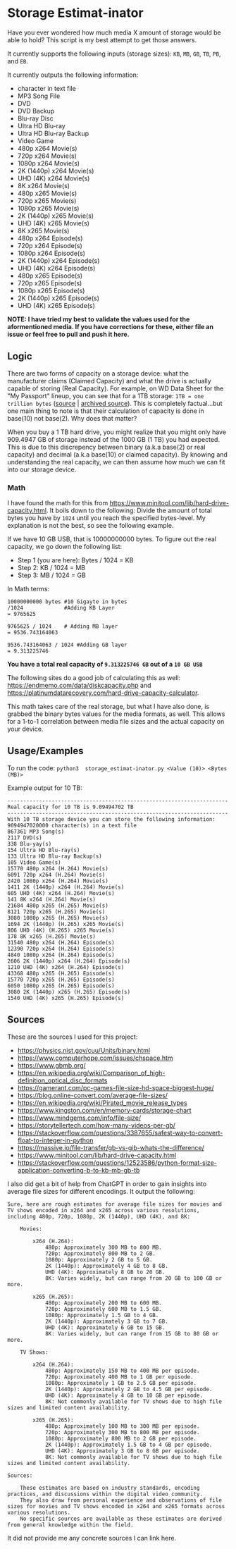 # Storage Estimat-inator

Have you ever wondered how much media X amount of storage would be able to hold? This script is my best attempt to get those answers. 

It currently supports the following inputs (storage sizes): `KB`, `MB`, `GB`, `TB`, `PB`, and `EB`. 

It currently outputs the following information:

- character in text file 
- MP3 Song File 
- DVD 
- DVD Backup 
- Blu-ray Disc 
- Ultra HD Blu-ray 
- Ultra HD Blu-ray Backup 
- Video Game 
- 480p x264 Movie(s) 
- 720p x264 Movie(s) 
- 1080p x264 Movie(s) 
- 2K (1440p) x264 Movie(s) 
- UHD (4K) x264 Movie(s) 
- 8K x264 Movie(s) 
- 480p x265 Movie(s) 
- 720p x265 Movie(s) 
- 1080p x265 Movie(s) 
- 2K (1440p) x265 Movie(s) 
- UHD (4K) x265 Movie(s) 
- 8K x265 Movie(s) 
- 480p x264 Episode(s) 
- 720p x264 Episode(s) 
- 1080p x264 Episode(s) 
- 2K (1440p) x264 Episode(s)
- UHD (4K) x264 Episode(s) 
- 480p x265 Episode(s) 
- 720p x265 Episode(s) 
- 1080p x265 Episode(s) 
- 2K (1440p) x265 Episode(s) 
- UHD (4K) x265 Episode(s) 

**NOTE: I have tried my best to validate the values used for the aformentioned media. If you have corrections for these, either file an issue or feel free to pull and push it here.**
## Logic

There are two forms of capacity on a storage device: what the manufacturer claims (Claimed Capacity) and what the drive is actually capable of storing (Real Capacity). For example, on WD Data Sheet for the "My Passport" lineup, you can see that for a 1TB storage: `1TB = one trillion bytes` ([source](https://documents.westerndigital.com/content/dam/doc-library/en_us/assets/public/wd/product/external-storage/my_passport/my-passport-new/product-overview-wd-my-passport.pdf) | [archived source](https://web.archive.org/web/20240403171247/https://documents.westerndigital.com/content/dam/doc-library/en_us/assets/public/wd/product/external-storage/my_passport/my-passport-new/product-overview-wd-my-passport.pdf)). This is completely factual...but one main thing to note is that their calculation of capacity is done in base(10) not base(2). Why does that matter?

When you buy a 1 TB hard drive, you might realize that you might only have 909.4947 GB of storage instead of the 1000 GB (1 TB) you had expected. This is due to this discrepency between binary (a.k.a base(2) or real capacity) and decimal (a.k.a base(10) or claimed capacity). By knowing and understanding the real capacity, we can then assume how much we can fit into our storage device.

### Math

I have found the math for this from https://www.minitool.com/lib/hard-drive-capacity.html. It boils down to the following: Divide the amount of total bytes you have by `1024` until you reach the specified bytes-level. My explanation is not the best, so see the following example.

If we have 10 GB USB, that is 10000000000 bytes. To figure out the real capacity, we go down the following list:

- Step 1 (you are here): Bytes / 1024 = KB
- Step 2: KB / 1024 = MB
- Step 3: MB / 1024 = GB

In Math terms:

```
10000000000 bytes #10 Gigayte in bytes
/1024             #Adding KB Layer
= 9765625

9765625 / 1024    # Adding MB layer
= 9536.743164063

9536.743164063 / 1024 #Adding GB layer
= 9.313225746
```

**You have a total real capacity of `9.313225746 GB` out of a `10 GB USB`**

The following sites do a good job of calculating this as well: https://endmemo.com/data/diskcapacity.php and https://platinumdatarecovery.com/hard-drive-capacity-calculator. 

This math takes care of the real storage, but what I have also done, is grabbed the binary bytes values for the media formats, as well. This allows for a 1-to-1 correlation between media file sizes and the actual capacity on your device.
## Usage/Examples

To run the code:
`python3  storage_estimat-inator.py <Value (10)> <Bytes (MB)>`

Example output for 10 TB:

```
----------------------------------------------------------------------
Real capacity for 10 TB is 9.09494702 TB
----------------------------------------------------------------------
With 10 TB storage device you can store the following information:
9094947020000 character(s) in a text file
867361 MP3 Song(s)
2117 DVD(s)
338 Blu-yay(s)
154 Ultra HD Blu-ray(s)
133 Ultra HD Blu-ray Backup(s)
105 Video Game(s)
15770 480p x264 (H.264) Movie(s)
6091 720p x264 (H.264) Movie(s)
2420 1080p x264 (H.264) Movie(s)
1411 2K (1440p) x264 (H.264) Movie(s)
605 UHD (4K) x264 (H.264) Movie(s)
141 8K x264 (H.264) Movie(s)
21684 480p x265 (H.265) Movie(s)
8121 720p x265 (H.265) Movie(s)
3080 1080p x265 (H.265) Movie(s)
1694 2K (1440p) (H.265) x265 Movie(s)
806 UHD (4K) (H.265) x265 Movie(s)
178 8K x265 (H.265) Movie(s)
31540 480p x264 (H.264) Episode(s)
12390 720p x264 (H.264) Episode(s)
4840 1080p x264 (H.264) Episode(s)
2606 2K (1440p) x264 (H.264) Episode(s)
1210 UHD (4K) x264 (H.264) Episode(s)
43368 480p x265 (H.265) Episode(s)
15770 720p x265 (H.265) Episode(s)
6050 1080p x265 (H.265) Episode(s)
3080 2K (1440p) x265 (H.265) Episode(s)
1540 UHD (4K) x265 (H.265) Episode(s)
```


## Sources

These are the sources I used for this project:

-  https://physics.nist.gov/cuu/Units/binary.html
-  https://www.computerhope.com/issues/chspace.htm
-  https://www.gbmb.org/
-  https://en.wikipedia.org/wiki/Comparison_of_high-definition_optical_disc_formats
-  https://gamerant.com/pc-games-file-size-hd-space-biggest-huge/
-  https://blog.online-convert.com/average-file-sizes/
-  https://en.wikipedia.org/wiki/Pirated_movie_release_types
-  https://www.kingston.com/en/memory-cards/storage-chart
-  https://www.mindgems.com/info/file-size/
-  https://storytellertech.com/how-many-videos-per-gb/
-  https://stackoverflow.com/questions/3387655/safest-way-to-convert-float-to-integer-in-python
-  https://massive.io/file-transfer/gb-vs-gib-whats-the-difference/
-  https://www.minitool.com/lib/hard-drive-capacity.html
-  https://stackoverflow.com/questions/12523586/python-format-size-application-converting-b-to-kb-mb-gb-tb

I also did get a bit of help from ChatGPT in order to gain insights into average file sizes for different encodings. It output the following:

```
Sure, here are rough estimates for average file sizes for movies and TV shows encoded in x264 and x265 across various resolutions, including 480p, 720p, 1080p, 2K (1440p), UHD (4K), and 8K:

    Movies:

        x264 (H.264):
            480p: Approximately 300 MB to 800 MB.
            720p: Approximately 800 MB to 2 GB.
            1080p: Approximately 2 GB to 5 GB.
            2K (1440p): Approximately 4 GB to 8 GB.
            UHD (4K): Approximately 8 GB to 20 GB.
            8K: Varies widely, but can range from 20 GB to 100 GB or more.

        x265 (H.265):
            480p: Approximately 200 MB to 600 MB.
            720p: Approximately 600 MB to 1.5 GB.
            1080p: Approximately 1.5 GB to 4 GB.
            2K (1440p): Approximately 3 GB to 7 GB.
            UHD (4K): Approximately 6 GB to 15 GB.
            8K: Varies widely, but can range from 15 GB to 80 GB or more.

    TV Shows:

        x264 (H.264):
            480p: Approximately 150 MB to 400 MB per episode.
            720p: Approximately 400 MB to 1 GB per episode.
            1080p: Approximately 1 GB to 2.5 GB per episode.
            2K (1440p): Approximately 2 GB to 4.5 GB per episode.
            UHD (4K): Approximately 4 GB to 10 GB per episode.
            8K: Not commonly available for TV shows due to high file sizes and limited content availability.

        x265 (H.265):
            480p: Approximately 100 MB to 300 MB per episode.
            720p: Approximately 300 MB to 800 MB per episode.
            1080p: Approximately 800 MB to 2 GB per episode.
            2K (1440p): Approximately 1.5 GB to 4 GB per episode.
            UHD (4K): Approximately 3 GB to 8 GB per episode.
            8K: Not commonly available for TV shows due to high file sizes and limited content availability.

Sources:

    These estimates are based on industry standards, encoding practices, and discussions within the digital video community.
    They also draw from personal experience and observations of file sizes for movies and TV shows encoded in x264 and x265 formats across various resolutions.
    No specific sources are available as these estimates are derived from general knowledge within the field.

```

It did not provide me any concrete sources I can link here.
